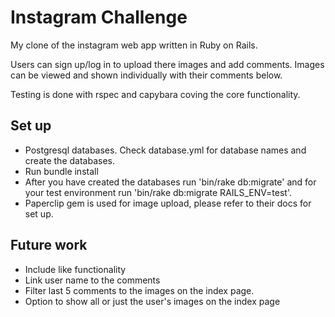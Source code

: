 Instagram Challenge
===================

My clone of the instagram web app written in Ruby on Rails.

Users can sign up/log in to upload there images and add comments. Images can be viewed and shown individually with their comments below.

Testing is done with rspec and capybara coving the core functionality.


Set up
-----
* Postgresql databases. Check database.yml for database names and create the databases.
* Run bundle install
* After you have created the databases run 'bin/rake db:migrate' and for your test environment run 'bin/rake db:migrate RAILS_ENV=test'.
* Paperclip gem is used for image upload, please refer to their docs for set up.

Future work
-----------
* Include like functionality
* Link user name to the comments
* Filter last 5 comments to the images on the index page.
* Option to show all or just the user's images on the index page